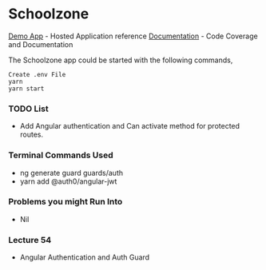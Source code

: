 # Schoolzone

[Demo App](https://www.master.sz.jsworkbench.com/) - Hosted Application reference
[Documentation](https://udemylectures.gitlab.io/schoolzone/) - Code Coverage and Documentation

The Schoolzone app could be started with the following commands,

    Create .env File
    yarn
    yarn start

### TODO List

- Add Angular authentication and Can activate method for protected routes.

### Terminal Commands Used

- ng generate guard guards/auth
- yarn add @auth0/angular-jwt

### Problems you might Run Into

- Nil

### Lecture 54

- Angular Authentication and Auth Guard
